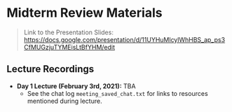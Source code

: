 # Midterm Review Materials

> Link to the Presentation Slides: https://docs.google.com/presentation/d/11UYHuMlcylWhHBS_ap_ps3CfMUGzjuTYMEisLtBfYHM/edit


## Lecture Recordings
* **Day 1 Lecture (February 3rd, 2021):** TBA
    * See the chat log `meeting_saved_chat.txt` for links to resources mentioned during lecture.